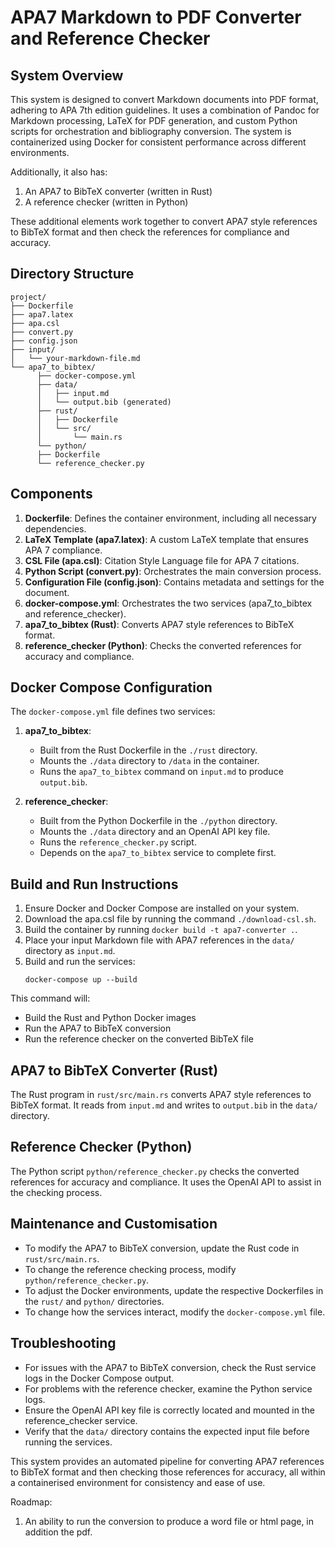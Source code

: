 # APA7 Markdown to PDF Converter and Reference Checker

## System Overview
This system is designed to convert Markdown documents into PDF format, adhering to APA 7th edition guidelines. It uses a combination of Pandoc for Markdown processing, LaTeX for PDF generation, and custom Python scripts for orchestration and bibliography conversion. The system is containerized using Docker for consistent performance across different environments.

Additionally, it also has:
1. An APA7 to BibTeX converter (written in Rust)
2. A reference checker (written in Python)

These additional elements work together to convert APA7 style references to BibTeX format and then check the references for compliance and accuracy.

## Directory Structure
```
project/
├── Dockerfile
├── apa7.latex
├── apa.csl
├── convert.py
├── config.json
├── input/
│   └── your-markdown-file.md
└── apa7_to_bibtex/
      ├── docker-compose.yml
      ├── data/
      │   ├── input.md
      │   └── output.bib (generated)
      ├── rust/
      │   ├── Dockerfile
      │   └── src/
      │       └── main.rs
      └── python/
      ├── Dockerfile
      └── reference_checker.py
```

## Components
1. **Dockerfile**: Defines the container environment, including all necessary dependencies.
2. **LaTeX Template (apa7.latex)**: A custom LaTeX template that ensures APA 7 compliance.
3. **CSL File (apa.csl)**: Citation Style Language file for APA 7 citations.
4. **Python Script (convert.py)**: Orchestrates the main conversion process.
5. **Configuration File (config.json)**: Contains metadata and settings for the document.
6. **docker-compose.yml**: Orchestrates the two services (apa7_to_bibtex and reference_checker).
7. **apa7_to_bibtex (Rust)**: Converts APA7 style references to BibTeX format.
8. **reference_checker (Python)**: Checks the converted references for accuracy and compliance.

## Docker Compose Configuration

The `docker-compose.yml` file defines two services:

1. **apa7_to_bibtex**:
   - Built from the Rust Dockerfile in the `./rust` directory.
   - Mounts the `./data` directory to `/data` in the container.
   - Runs the `apa7_to_bibtex` command on `input.md` to produce `output.bib`.

2. **reference_checker**:
   - Built from the Python Dockerfile in the `./python` directory.
   - Mounts the `./data` directory and an OpenAI API key file.
   - Runs the `reference_checker.py` script.
   - Depends on the `apa7_to_bibtex` service to complete first.

## Build and Run Instructions

1. Ensure Docker and Docker Compose are installed on your system.
2. Download the apa.csl file by running the command `./download-csl.sh`.
3. Build the container by running `docker build -t apa7-converter .`.
4. Place your input Markdown file with APA7 references in the `data/` directory as `input.md`.
5. Build and run the services:
   ```
   docker-compose up --build
   ```

This command will:
- Build the Rust and Python Docker images
- Run the APA7 to BibTeX conversion
- Run the reference checker on the converted BibTeX file

## APA7 to BibTeX Converter (Rust)

The Rust program in `rust/src/main.rs` converts APA7 style references to BibTeX format. It reads from `input.md` and writes to `output.bib` in the `data/` directory.

## Reference Checker (Python)

The Python script `python/reference_checker.py` checks the converted references for accuracy and compliance. It uses the OpenAI API to assist in the checking process.

## Maintenance and Customisation

- To modify the APA7 to BibTeX conversion, update the Rust code in `rust/src/main.rs`.
- To change the reference checking process, modify `python/reference_checker.py`.
- To adjust the Docker environments, update the respective Dockerfiles in the `rust/` and `python/` directories.
- To change how the services interact, modify the `docker-compose.yml` file.

## Troubleshooting

- For issues with the APA7 to BibTeX conversion, check the Rust service logs in the Docker Compose output.
- For problems with the reference checker, examine the Python service logs.
- Ensure the OpenAI API key file is correctly located and mounted in the reference_checker service.
- Verify that the `data/` directory contains the expected input file before running the services.

This system provides an automated pipeline for converting APA7 references to BibTeX format and then checking those references for accuracy, all within a containerised environment for consistency and ease of use.


Roadmap:

1. An ability to run the conversion to  produce a  word file or html page, in addition the pdf.
